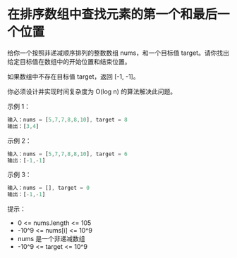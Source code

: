 # 在排序数组中查找元素的第一个和最后一个位置

给你一个按照非递减顺序排列的整数数组 nums，和一个目标值 target。请你找出给定目标值在数组中的开始位置和结束位置。

如果数组中不存在目标值 target，返回 [-1, -1]。

你必须设计并实现时间复杂度为 O(log n) 的算法解决此问题。

示例 1：

```js
输入：nums = [5,7,7,8,8,10], target = 8
输出：[3,4]
```

示例 2：

```js
输入：nums = [5,7,7,8,8,10], target = 6
输出：[-1,-1]
```

示例 3：

```js
输入：nums = [], target = 0
输出：[-1,-1]
```

提示：

- 0 <= nums.length <= 105
- -10^9 <= nums[i] <= 10^9
- nums 是一个非递减数组
- -10^9 <= target <= 10^9
